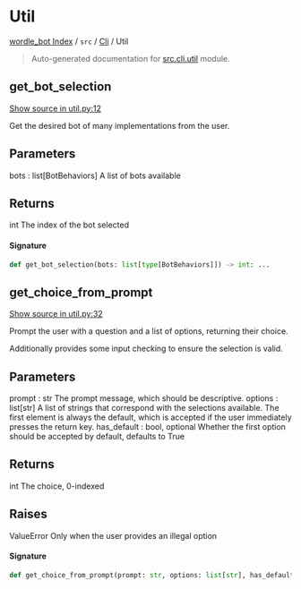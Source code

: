 # Util

[wordle_bot Index](../../README.md#wordle_bot-index) / `src` / [Cli](./index.md#cli) / Util

> Auto-generated documentation for [src.cli.util](https://github.com/HyPerNT/wordle_bot/blob/main/src/cli/util.py) module.

## get_bot_selection

[Show source in util.py:12](https://github.com/HyPerNT/wordle_bot/blob/main/src/cli/util.py#L12)

Get the desired bot of many implementations from the user.

Parameters
----------
bots : list[BotBehaviors]
    A list of bots available

Returns
-------
int
    The index of the bot selected

#### Signature

```python
def get_bot_selection(bots: list[type[BotBehaviors]]) -> int: ...
```



## get_choice_from_prompt

[Show source in util.py:32](https://github.com/HyPerNT/wordle_bot/blob/main/src/cli/util.py#L32)

Prompt the user with a question and a list of options, returning their choice.

Additionally provides some input checking to ensure the selection is valid.

Parameters
----------
prompt : str
    The prompt message, which should be descriptive.
options : list[str]
    A list of strings that correspond with the selections available.
    The first element is always the default, which is accepted if the user
    immediately presses the return key.
has_default : bool, optional
    Whether the first option should be accepted by default, defaults to True

Returns
-------
int
    The choice, 0-indexed

Raises
------
ValueError
    Only when the user provides an illegal option

#### Signature

```python
def get_choice_from_prompt(prompt: str, options: list[str], has_default=True) -> int: ...
```

